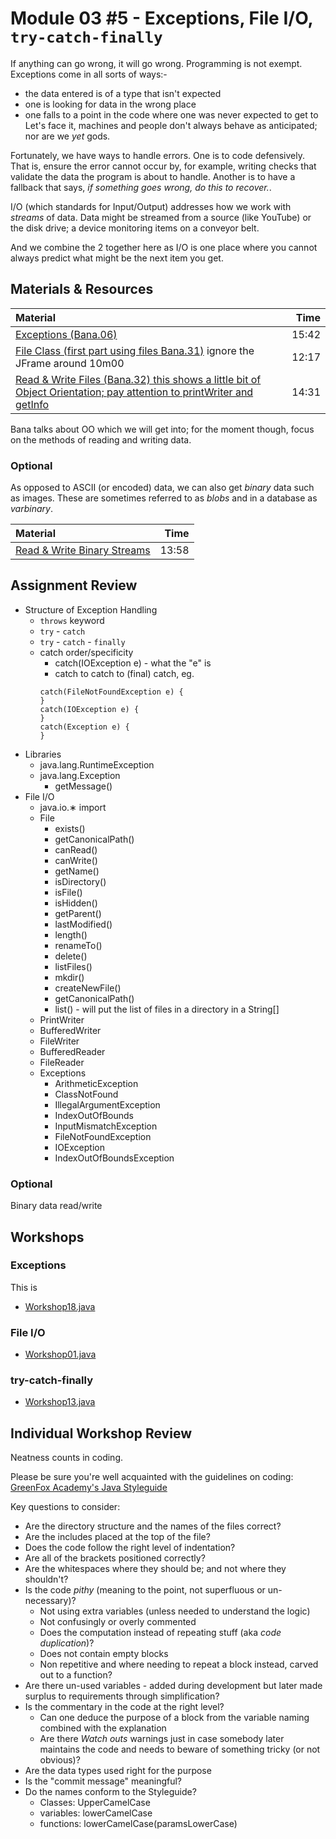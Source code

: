 # Module 03 #5 - Exceptions, File I/O, `try-catch-finally`
If anything can go wrong, it will go wrong.  Programming is not exempt.  Exceptions come in all sorts of ways:-
- the data entered is of a type that isn't expected
- one is looking for data in the wrong place
- one falls to a point in the code where one was never expected to get to
Let's face it, machines and people don't always behave as anticipated; nor are we *yet* gods.

Fortunately, we have ways to handle errors.  One is to code defensively.  That is, ensure the error cannot occur by, for example, writing checks that validate the data the program is about to handle.  Another is to have a fallback that says, *if something goes wrong, do this to recover.*.

I/O (which standards for Input/Output) addresses how we work with *streams* of data.  Data might be streamed from a source (like YouTube) or the disk drive; a device monitoring items on a conveyor belt.  

And we combine the 2 together here as I/O is one place where you cannot always predict what might be the next item you get.  

## Materials & Resources
| Material | Time |
|:-------- |-----:|
|[Exceptions (Bana.06)](https://www.youtube.com/watch?v=EWj60p8esD0)|15:42|
|[File Class (first part using files Bana.31)](https://www.youtube.com/watch?v=o9F73FU2vzs) ignore the JFrame around 10m00|12:17|
|[Read & Write Files (Bana.32) this shows a little bit of Object Orientation; pay attention to printWriter and getInfo](https://www.youtube.com/watch?v=D_WDuwnaobg)|14:31|

Bana talks about OO which we will get into; for the moment though, focus on the methods of reading and writing data.  

### Optional
As opposed to ASCII (or encoded) data, we can also get *binary* data such as images.  These are sometimes referred to as *blobs* and in a database as *varbinary*.

| Material | Time |
|:-------- |-----:|
|[Read & Write Binary Streams](https://www.youtube.com/watch?v=X81XIVaMWCQ)|13:58|


## Assignment Review
- Structure of Exception Handling
  - `throws` keyword
  - `try` - `catch`
  - `try` - `catch` - `finally`
  - catch order/specificity
    - catch(IOException e) - what the "e" is
    - catch to catch to (final) catch, eg.
    ``` 
    catch(FileNotFoundException e) {
    }
    catch(IOException e) {
    }
    catch(Exception e) {
    } 
    ```
- Libraries
  - java.lang.RuntimeException
  - java.lang.Exception
    - getMessage()
- File I/O
  - java.io.&lowast; import
  - File
    - exists()
    - getCanonicalPath()
    - canRead()
    - canWrite()
    - getName()
    - isDirectory()
    - isFile()
    - isHidden()
    - getParent()
    - lastModified()
    - length()
    - renameTo()
    - delete()
    - listFiles()
    - mkdir()
    - createNewFile()
    - getCanonicalPath()
    - list() - will put the list of files in a directory in a String[]
  - PrintWriter
  - BufferedWriter
  - FileWriter
  - BufferedReader
  - FileReader
  - Exceptions
    - ArithmeticException
    - ClassNotFound
    - IllegalArgumentException
    - IndexOutOfBounds
    - InputMismatchException
    - FileNotFoundException
    - IOException
    - IndexOutOfBoundsException

### Optional
Binary data read/write

## Workshops

### Exceptions
This is 
- [Workshop18.java](workshop/Workshop18.java)

### File I/O
- [Workshop01.java](workshop/Workshop01.java)

### try-catch-finally
- [Workshop13.java](workshop/Workshop13.java)


## Individual Workshop Review
Neatness counts in coding.

Please be sure you're well acquainted with the guidelines on coding: [GreenFox Academy's Java Styleguide](../../styleguide/java.md)

Key questions to consider:
- Are the directory structure and the names of the files correct?
- Are the includes placed at the top of the file?
- Does the code follow the right level of indentation?
- Are all of the brackets positioned correctly?
- Are the whitespaces where they should be; and not where they shouldn't?
- Is the code *pithy* (meaning to the point, not superfluous or un-necessary)?
  - Not using extra variables (unless needed to understand the logic)
  - Not confusingly or overly commented
  - Does the computation instead of repeating stuff (aka *code duplication*)?
  - Does not contain empty blocks
  - Non repetitive and where needing to repeat a block instead, carved out to a function?
- Are there un-used variables - added during development but later made surplus to requirements through simplification?
- Is the commentary in the code at the right level?
  - Can one deduce the purpose of a block from the variable naming combined with the explanation
  - Are there *Watch outs* warnings just in case somebody later maintains the code and needs to beware of something tricky (or not obvious)?
- Are the data types used right for the purpose
- Is the "commit message" meaningful?
- Do the names conform to the Styleguide?
    - Classes: UpperCamelCase
    - variables: lowerCamelCase
    - functions: lowerCamelCase(paramsLowerCase)
